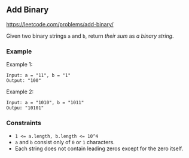 ## Add Binary
https://leetcode.com/problems/add-binary/

Given two binary strings `a` and `b`, return *their sum* as *a binary string*.

### Example
Example 1:
```
Input: a = "11", b = "1"
Output: "100"
```

Example 2:
```
Input: a = "1010", b = "1011"
Outpu: "10101"
```

### Constraints
- `1 <= a.length, b.length <= 10^4`
- `a` and `b` consist only of `0` or `1` characters.
- Each string does not contain leading zeros except for the zero itself.
